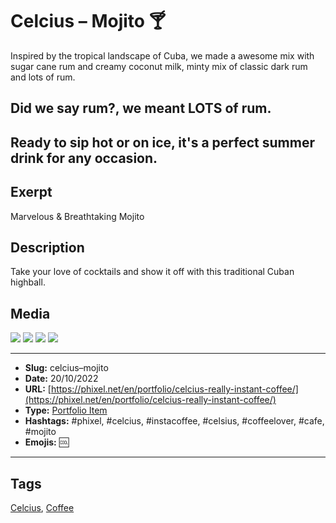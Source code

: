# Celcius – Mojito 🍸
Inspired by the tropical landscape of Cuba, we made a awesome mix with sugar cane rum and creamy coconut milk, minty mix of classic dark rum and lots of rum.

## Did we say rum?, we meant LOTS of rum.

Ready to sip hot or on ice, it's a perfect summer drink for any occasion.
------------
## Exerpt
Marvelous & Breathtaking Mojito
## Description
Take your love of cocktails and show it off with this traditional Cuban highball.
## Media
<img src="media/344d331f/mojito.gltf">
<img src="media/31eb24c0/mojito.jpg">
<img src="media/bd581708/mojito.png">
<img src="media/93c651e2/mojito.png">

------------
- **Slug:** celcius–mojito
- **Date:** 20/10/2022
- **URL:** [https://phixel.net/en/portfolio/celcius-really-instant-coffee/](https://phixel.net/en/portfolio/celcius-really-instant-coffee/)
- **Type:** [Portfolio Item](#portfolio-item)
- **Hashtags:** #phixel, #celcius, #instacoffee, #celsius, #coffeelover, #cafe, #mojito
- **Emojis:** 🆒

------------
## Tags
[Celcius](#celcius), [Coffee](#coffee)
